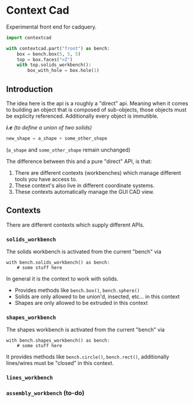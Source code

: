 # Context Cad

Experimental front end for cadquery.

```python
import contextcad

with contextcad.part("front") as bench:
    box = bench.box(5, 5, 5)
    top = box.faces(">Z")
    with top.solids_workbench():
        box_with_hole = box.hole(1)


```

## Introduction

The idea here is the api is a roughly a "direct" api. Meaning when it comes to building an object that is composed of sub-objects, those objects must be explicity referenced. Additionally every object is immutible.

***i.e***  *(to define a union of two solids)*
```python
new_shape = a_shape + some_other_shape
```
(`a_shape` and `some_other_shape` remain unchanged)

The difference between this and a pure "direct" API, is that:
1. There are different contexts (workbenches) which manage different tools you have access to.
2. These context's also live in different coordinate systems.
3. These contexts automatically manage the GUI CAD view.


## Contexts

There are different contexts which supply different APIs.

### `solids_workbench`
The solids workbench is activated from the current "bench" via 
```
with bench.solids_workbench() as bench:
    # some stuff here
```

In general it is the context to work with solids.

* Provides methods like `bench.box()`, `bench.sphere()`
* Solids are only allowed to be union'd, insected, etc... in this context
* Shapes are only allowed to be extruded in this context
### `shapes_workbench`

The shapes workbench is activated from the current "bench" via

```
with bench.shapes_workbench() as bench:
    # some stuff here
```

It provides methods like `bench.circle()`, `bench.rect()`, additionally lines/wires must be "closed" in this context.
### `lines_workbench`

### `assembly_workbench` (to-do)
